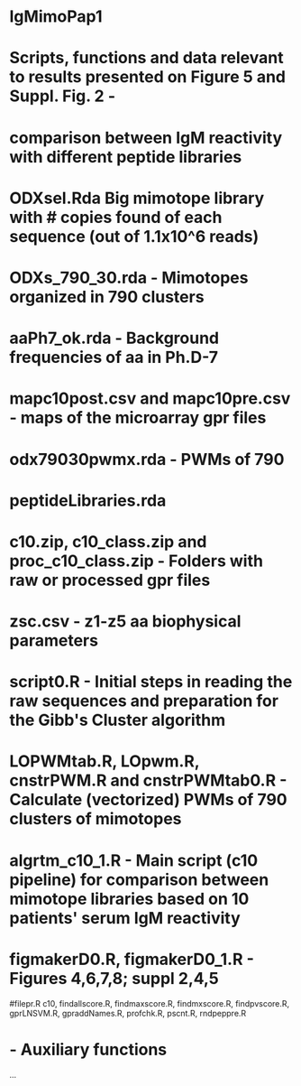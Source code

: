 # IgMimoPap1

# Scripts, functions and data relevant to results presented on Figure 5 and Suppl. Fig. 2 - 
# comparison between IgM reactivity with different peptide libraries

# ODXsel.Rda	Big mimotope library with # copies found of each sequence  (out of 1.1x10^6 reads)
# ODXs_790_30.rda	- Mimotopes organized in 790 clusters
# aaPh7_ok.rda	- Background frequencies of aa in Ph.D-7
# mapc10post.csv	and mapc10pre.csv	- maps of the microarray gpr files
# odx79030pwmx.rda	- PWMs of 790 
# peptideLibraries.rda	
# c10.zip,	c10_class.zip and proc_c10_class.zip	- Folders with raw or processed gpr files
# zsc.csv - z1-z5 aa biophysical parameters 	

# script0.R -	Initial steps in reading the raw sequences and preparation for the Gibb's Cluster algorithm
# LOPWMtab.R, LOpwm.R, cnstrPWM.R	and cnstrPWMtab0.R -  Calculate (vectorized) PWMs of 790 clusters of mimotopes


# algrtm_c10_1.R	-  Main script (c10 pipeline) for comparison between mimotope libraries based on 10 patients' serum IgM reactivity 
# figmakerD0.R, figmakerD0_1.R	- Figures 4,6,7,8; suppl 2,4,5

#filepr.R	c10, findallscore.R,	findmaxscore.R,	findmxscore.R,	findpvscore.R,	gprLNSVM.R, gpraddNames.R, profchk.R, pscnt.R, rndpeppre.R
# - Auxiliary functions

...
